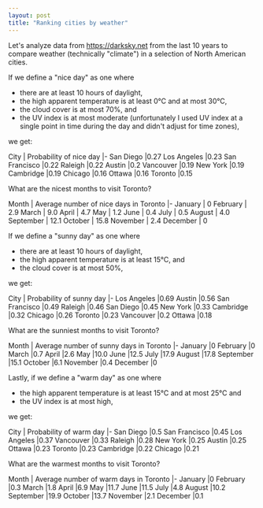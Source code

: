 ```yaml
---
layout: post
title: "Ranking cities by weather"
---
```


Let's analyze data from <https://darksky.net> from the last 10 years to compare
weather (technically "climate") in a selection of North American cities.

<script>
  // only run if we're on the post's dedicated page (hack)
  if (window.location.pathname.indexOf("weather") > -1) {
    window.location.replace("https://github.com/andrew222651/public_notes/wiki/Comparing-cities-by-climate");
  }
</script>

If we define a "nice day" as one where
* there are at least 10 hours of daylight,
* the high apparent temperature is at least 0°C and at most 30°C,
* the cloud cover is at most 70%, and
* the UV index is at most moderate (unfortunately I used UV index at a single
  point in time during the day and didn't adjust for time zones),

we get:

City                | Probability of nice day
|-
San Diego |0.27
Los Angeles |0.23
San Francisco |0.22
Raleigh |0.22
Austin |0.2
Vancouver |0.19
New York |0.19
Cambridge |0.19
Chicago |0.16
Ottawa |0.16
Toronto |0.15

What are the nicest months to visit Toronto?

Month                | Average number of nice days in Toronto
|-
January   | 0
February  | 2.9
March     | 9.0
April     | 4.7
May       | 1.2
June      | 0.4
July      | 0.5
August    | 4.0
September | 12.1
October   | 15.8
November  | 2.4
December  | 0

If we define a "sunny day" as one where
* there are at least 10 hours of daylight,
* the high apparent temperature is at least 15°C, and
* the cloud cover is at most 50%,

we get:

City                | Probability of sunny day
|-
Los Angeles |0.69
Austin |0.56
San Francisco |0.49
Raleigh |0.46
San Diego |0.45
New York |0.33
Cambridge |0.32
Chicago |0.26
Toronto |0.23
Vancouver |0.2
Ottawa |0.18

What are the sunniest months to visit Toronto?

Month                | Average number of sunny days in Toronto
|-
January     |0
February    |0
March       |0.7
April       |2.6
May         |10.0
June        |12.5
July        |17.9
August      |17.8
September   |15.1
October     |6.1
November    |0.4
December    |0

Lastly, if we define a "warm day" as one where
* the high apparent temperature is at least 15°C and at most 25°C and
* the UV index is at most high,

we get:

City                | Probability of warm day
|-
San Diego |0.5
San Francisco |0.45
Los Angeles |0.37
Vancouver |0.33
Raleigh |0.28
New York |0.25
Austin |0.25
Ottawa |0.23
Toronto |0.23
Cambridge |0.22
Chicago |0.21

What are the warmest months to visit Toronto?

Month                | Average number of warm days in Toronto
|-
January     |0
February    |0.3
March       |1.8
April       |6.9
May         |11.7
June        |11.5
July        |4.8
August      |10.2
September   |19.9
October     |13.7
November    |2.1
December    |0.1

